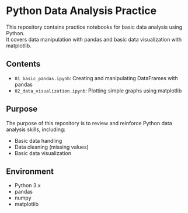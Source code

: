# Python Data Analysis Practice

This repository contains practice notebooks for basic data analysis using Python.  
It covers data manipulation with pandas and basic data visualization with matplotlib.

## Contents

- `01_basic_pandas.ipynb`: Creating and manipulating DataFrames with pandas
- `02_data_visualization.ipynb`: Plotting simple graphs using matplotlib

## Purpose

The purpose of this repository is to review and reinforce Python data analysis skills, including:

- Basic data handling
- Data cleaning (missing values)
- Basic data visualization

## Environment

- Python 3.x
- pandas
- numpy
- matplotlib
